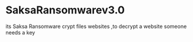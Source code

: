# SaksaRansomwarev3.0
its Saksa Ransomware crypt files websites ,to decrypt a website someone needs a key
